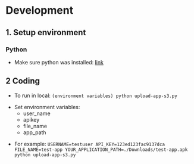 # Development

## 1. Setup environment
### Python
- Make sure python was installed: [link](https://realpython.com/installing-python/)
## 2 Coding
- To run in local: `(environment variables) python upload-app-s3.py`
* Set environment variables:
    * user_name
    * apikey
    * file_name
    * app_path
- For example: `USERNAME=testuser API_KEY=123ed­123fac­9137dca FILE_NAME=test-app YOUR_APPLICATION_PATH=./Downloads/test-app.apk python upload-app-s3.py`
